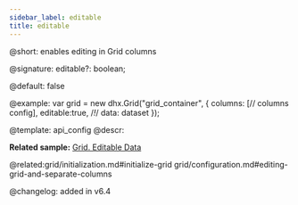 ```yaml
---
sidebar_label: editable
title: editable
---          
```


@short: enables editing in Grid columns

@signature: editable?: boolean;

@default: false

@example: 
var grid = new dhx.Grid("grid_container", {
	columns: [// columns config],
	editable:true, /*!*/
	data: dataset
});


@template:	api_config
@descr:
 
**Related sample:** [Grid. Editable Data](https://snippet.dhtmlx.com/w2cdossn)

@related:grid/initialization.md#initialize-grid
grid/configuration.md#editing-grid-and-separate-columns

@changelog: added in v6.4
